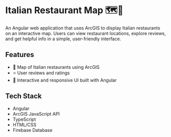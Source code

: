 # Italian Restaurant Map 🗺️🍝

An Angular web application that uses ArcGIS to display Italian restaurants on an interactive map. Users can view restaurant locations, explore reviews, and get helpful info in a simple, user-friendly interface.

## Features
- 📍 Map of Italian restaurants using ArcGIS
- ⭐ User reviews and ratings
- 🔎 Interactive and responsive UI built with Angular

## Tech Stack
- Angular
- ArcGIS JavaScript API
- TypeScript
- HTML/CSS
- Firebase Database
